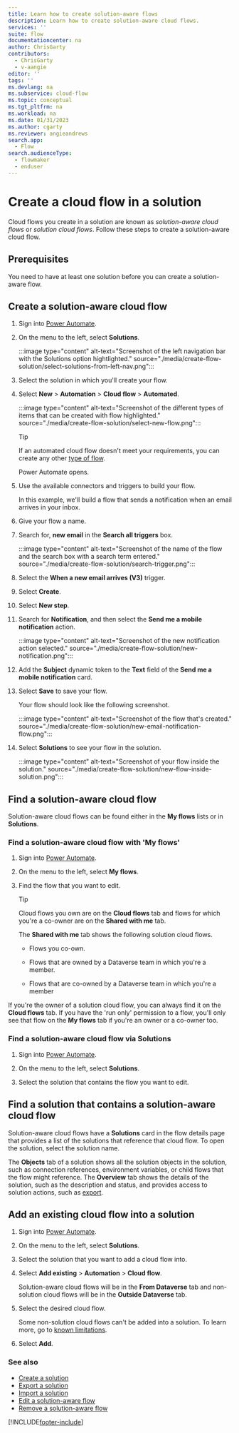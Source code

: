 ```yaml
---
title: Learn how to create solution-aware flows
description: Learn how to create solution-aware cloud flows.
services: ''
suite: flow
documentationcenter: na
author: ChrisGarty
contributors:
  - ChrisGarty
  - v-aangie
editor: ''
tags: ''
ms.devlang: na
ms.subservice: cloud-flow
ms.topic: conceptual
ms.tgt_pltfrm: na
ms.workload: na
ms.date: 01/31/2023
ms.author: cgarty
ms.reviewer: angieandrews
search.app: 
  - Flow
search.audienceType: 
  - flowmaker
  - enduser
---
```


# Create a cloud flow in a solution

Cloud flows you create in a solution are known as *solution-aware cloud flows* or *solution cloud flows*. Follow these steps to create a solution-aware cloud flow.

## Prerequisites

You need to have at least one solution before you can create a solution-aware flow.

## Create a solution-aware cloud flow

1. Sign into [Power Automate](https://flow.microsoft.com).

1. On the menu to the left, select **Solutions**.

   :::image type="content" alt-text="Screenshot of the left navigation bar with the Solutions option hightlighted." source="./media/create-flow-solution/select-solutions-from-left-nav.png":::

1. Select the solution in which you'll create your flow.

1. Select **New** > **Automation** > **Cloud flow** > **Automated**.

   :::image type="content" alt-text="Screenshot of the different types of items that can be created with flow highlighted." source="./media/create-flow-solution/select-new-flow.png":::

   >[!TIP]
   >If an automated cloud flow doesn't meet your requirements, you can create any other [type of flow](./flow-types.md).

   Power Automate opens.

1. Use the available connectors and triggers to build your flow.

   In this example, we'll build a flow that sends a notification when an email arrives in your inbox.

1. Give your flow a name.

1. Search for, **new email** in the **Search all triggers** box.

   :::image type="content" alt-text="Screenshot of the name of the flow and the search box with a search term entered." source="./media/create-flow-solution/search-trigger.png":::

1. Select the **When a new email arrives (V3)** trigger.

1. Select **Create**.

1. Select **New step**.

1. Search for **Notification**, and then select the **Send me a mobile notification** action.

   :::image type="content" alt-text="Screenshot of the new notification action selected." source="./media/create-flow-solution/new-notification.png":::

1. Add the **Subject** dynamic token to the **Text** field of the **Send me a mobile notification** card.

1. Select **Save** to save your flow.

   Your flow should look like the following screenshot.

   :::image type="content" alt-text="Screenshot of the flow that's created." source="./media/create-flow-solution/new-email-notification-flow.png":::

1. Select **Solutions** to see your flow in the solution.

   :::image type="content" alt-text="Screenshot of your flow inside the solution." source="./media/create-flow-solution/new-flow-inside-solution.png":::

## Find a solution-aware cloud flow

Solution-aware cloud flows can be found either in the **My flows** lists or in **Solutions**.

### Find a solution-aware cloud flow with 'My flows'

1. Sign into [Power Automate](https://make.powerautomate.com).

1. On the menu to the left, select **My flows**.

1. Find the flow that you want to edit.

   >[!TIP]
   >Cloud flows you own are on the **Cloud flows** tab and flows for which you're a co-owner are on the **Shared with me** tab.

    The **Shared with me** tab shows the following solution cloud flows.

    - Flows you co-own.

    - Flows that are owned by a Dataverse team in which you're a member.

    - Flows that are co-owned by a Dataverse team in which you're a member

If you're the owner of a solution cloud flow, you can always find it on the **Cloud flows** tab. If you have the 'run only' permission to a flow, you'll only see that flow on the **My flows** tab if you're an owner or a co-owner too.

### Find a solution-aware cloud flow via Solutions

1. Sign into [Power Automate](https://make.powerautomate.com).

1. On the menu to the left, select **Solutions**.

1. Select the solution that contains the flow you want to edit.

## Find a solution that contains a solution-aware cloud flow

Solution-aware cloud flows have a **Solutions** card in the flow details page that provides a list of the solutions that reference that cloud flow. To open the solution, select the solution name.

The **Objects** tab of a solution shows all the solution objects in the solution, such as connection references, environment variables, or child flows that the flow might reference. The **Overview** tab shows the details of the solution, such as the description and status, and provides access to solution actions, such as [export](./export-flow-solution.md).

## Add an existing cloud flow into a solution

1. Sign into [Power Automate](https://make.powerautomate.com).

1. On the menu to the left, select **Solutions**.

1. Select the solution that you want to add a cloud flow into.

1. Select **Add existing** > **Automation** > **Cloud flow**.

    Solution-aware cloud flows will be in the **From Dataverse** tab and non-solution cloud flows will be in the **Outside Dataverse** tab.

1. Select the desired cloud flow. 

    Some non-solution cloud flows can't be added into a solution. To learn more, go to [known limitations](/power-apps/maker/data-platform/solutions-overview#known-limitations).

1. Select **Add**.

### See also

- [Create a solution](./overview-solution-flows.md)
- [Export a solution](./export-flow-solution.md)
- [Import a solution](./import-flow-solution.md)
- [Edit a solution-aware flow](./edit-solution-aware-flow.md)
- [Remove a solution-aware flow](./remove-solution-aware-flow.md)

[!INCLUDE[footer-include](includes/footer-banner.md)]
